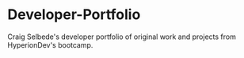 # Developer-Portfolio
Craig Selbede's developer portfolio of original work and projects from HyperionDev's bootcamp.
